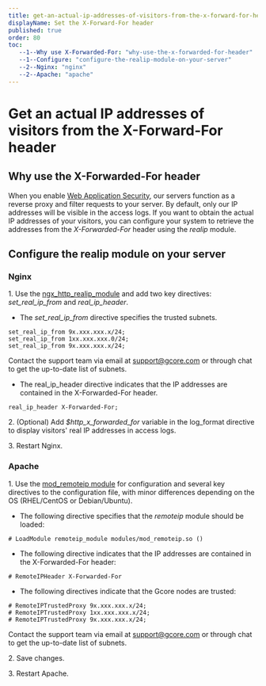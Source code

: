 ```yaml
---
title: get-an-actual-ip-addresses-of-visitors-from-the-x-forward-for-header
displayName: Set the X-Forward-For header
published: true
order: 80
toc:
   --1--Why use X-Forwarded-For: "why-use-the-x-forwarded-for-header"
   --1--Configure: "configure-the-realip-module-on-your-server"
   --2--Nginx: "nginx"
   --2--Apache: "apache"
---
```


# Get an actual IP addresses of visitors from the X-Forward-For header

## Why use the X-Forwarded-For header

When you enable <a href="https://www.gcore.com/web-security" target="_blank">Web Application Security</a>, our servers function as a reverse proxy and filter requests to your server. By default, only our IP addresses will be visible in the access logs. If you want to obtain the actual IP addresses of your visitors, you can configure your system to retrieve the addresses from the *X-Forwarded-For* header using the *realip* module.

## Configure the realip module on your server

### Nginx

1\. Use the <a href="http://nginx.org/en/docs/http/ngx_http_realip_module.html" target="_blank">ngx_http_realip_module</a> and add two key directives: *set_real_ip_from* and *real_ip_header*.

- The *set_real_ip_from* directive specifies the trusted subnets.

```
set_real_ip_from 9х.ххх.ххх.х/24;  
set_real_ip_from 1хх.ххх.ххх.0/24;  
set_real_ip_from 9х.ххх.ххх.х/24;  
```

Contact the support team via email at [support@gcore.com](mailto:support@gcore.com) or through chat to get the up-to-date list of subnets.

- The real_ip_header directive indicates that the IP addresses are contained in the X-Forwarded-For header.

```
real_ip_header X-Forwarded-For;
```

2\. (Optional) Add *$http_x_forwarded_for* variable in the log_format directive to display visitors' real IP addresses in access logs.

3\. Restart Nginx.

### Apache

1\. Use the <a href="https://httpd.apache.org/docs/2.4/mod/mod_remoteip.html" target="_blank">mod_remoteip module</a> for configuration and several key directives to the configuration file, with minor differences depending on the OS (RHEL/CentOS or Debian/Ubuntu).

- The following directive specifies that the *remoteip* module should be loaded:

```
# LoadModule remoteip_module modules/mod_remoteip.so ()
```

- The following directive indicates that the IP addresses are contained in the X-Forwarded-For header:

```
# RemoteIPHeader X-Forwarded-For
```

- The following directives indicate that the Gcore nodes are trusted:

```
# RemoteIPTrustedProxy 9х.ххх.ххх.х/24;  
# RemoteIPTrustedProxy 1хх.ххх.ххх.х/24;  
# RemoteIPTrustedProxy 9х.ххх.ххх.х/24;  
```

Contact the support team via email at [support@gcore.com](mailto:support@gcore.com) or through chat to get the up-to-date list of subnets.

2\. Save changes.

3\. Restart Apache.
